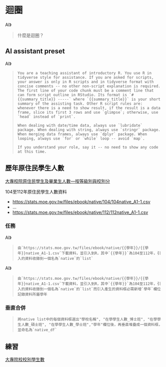 # 迴圈

AI》
> 什麼是迴圈？

## AI assistant preset

AI》
> ```You are a teaching assistant of introductory R. You use R in tidyverse style for assistance. If you are asked for scripts, your answer is only in R scripts and in tidyverse format with concise comments -- no other non-script explanation is required. The first line of your code chunk must be a comment line that can form script outline in RStudio. Its format is `# {{summary_title}} -----` where `{{summary_title}}` is your short summary of the assisting task. Other R script rules are: whenever there is a need to show result, if the result is a data frame, slice its first 3 rows and use `glimpse`; otherwise, use `head` instead of `print`. ```
>
> ```When dealing with date/time data, always use `lubridate` package. When dealing with string, always use `stringr` package. When merging data frames, always use `dplyr` package. When looping, always use `for` or `while` loop -- avoid `map`. ```  
> 
> ```If you understand your role, say it -- no need to show any code at this time.```


## 歷年原住民學生人數

[大專校院原住民學生及畢業生人數—按等級別與校別分](https://data.gov.tw/dataset/33514)

104至112年原住民學生人數資料  

- <https://stats.moe.gov.tw/files/ebook/native/104/104native_A1-1.csv>
- ...
- <https://stats.moe.gov.tw/files/ebook/native/112/112native_A1-1.csv>

### 任務

AI》
> ```由`https://stats.moe.gov.tw/files/ebook/native/{{學年}}/{{學年}}native_A1-1.csv`下載資料，並引入到R，其中`{{學年}}`為104至112年，引入的資料收錄到一個名為`native`的`list` ```

AI》
> ```由`https://stats.moe.gov.tw/files/ebook/native/{{學年}}/{{學年}}native_A1-1.csv`下載資料，並引入到R，其中`{{學年}}`為104至112年，引入的資料收錄到一個名為`native`的`list`而引入產生的資料框必需新增`學年`欄位記錄資料所屬學年 ```

### 垂直合併

> ```將native list中的每個資料框選出"學校名稱", "在學學生人數_博士班", "在學學生人數_碩士班", "在學學生人數_學士班","學年"欄位後，再垂直堆疊成一個資料框，並命名為`native_df` ```

## 練習

[大專院校校別學生數](https://data.gov.tw/dataset/6231)